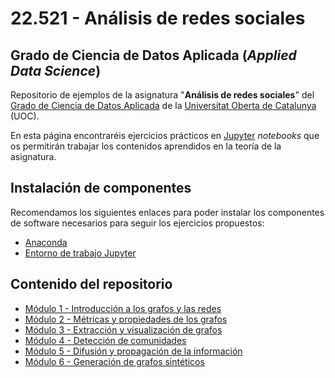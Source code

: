 # 22.521 - Análisis de redes sociales
## Grado de Ciencia de Datos Aplicada (_Applied Data Science_)

Repositorio de ejemplos de la asignatura "**Análisis de redes sociales**" del [Grado de Ciencia de Datos Aplicada](https://estudios.uoc.edu/es/grados/data-science/presentacion) de la [Universitat Oberta de Catalunya](http://www.uoc.edu) (UOC).

En esta página encontraréis ejercicios prácticos en [Jupyter](http://jupyter.org/) _notebooks_ que os permitirán trabajar los contenidos aprendidos en la teoría de la asignatura.

## Instalación de componentes
Recomendamos los siguientes enlaces para poder instalar los componentes de software necesarios para seguir los ejercicios propuestos:

- [Anaconda](https://www.anaconda.com/products/individual)
- [Entorno de trabajo Jupyter](http://jupyter.org/install.html)

## Contenido del repositorio

- [Módulo 1 - Introducción a los grafos y las redes](./M1/)
- [Módulo 2 - Métricas y propiedades de los grafos](./M2/)
- [Módulo 3 - Extracción y visualización de grafos](./M3/)
- [Módulo 4 - Detección de comunidades](./M4/)
- [Módulo 5 - Difusión y propagación de la información](./M5/)
- [Módulo 6 - Generación de grafos sintéticos](./M6/)
